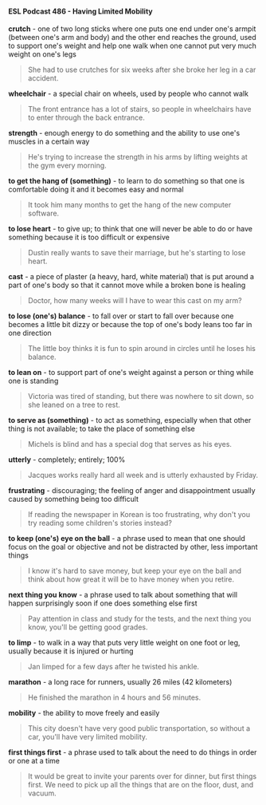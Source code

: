 #### ESL Podcast 486 - Having Limited Mobility

**crutch** - one of two long sticks where one puts one end under one's armpit
(between one's arm and body) and the other end reaches the ground, used to
support one's weight and help one walk when one cannot put very much weight
on one's legs

> She had to use crutches for six weeks after she broke her leg in a car accident.

**wheelchair** - a special chair on wheels, used by people who cannot walk

> The front entrance has a lot of stairs, so people in wheelchairs have to enter
through the back entrance.

**strength** - enough energy to do something and the ability to use one's muscles
in a certain way

> He's trying to increase the strength in his arms by lifting weights at the gym
every morning.

**to get the hang of (something)** - to learn to do something so that one is
comfortable doing it and it becomes easy and normal

> It took him many months to get the hang of the new computer software.

**to lose heart** - to give up; to think that one will never be able to do or have
something because it is too difficult or expensive

> Dustin really wants to save their marriage, but he's starting to lose heart.

**cast** - a piece of plaster (a heavy, hard, white material) that is put around a part
of one's body so that it cannot move while a broken bone is healing

> Doctor, how many weeks will I have to wear this cast on my arm?

**to lose (one's) balance** - to fall over or start to fall over because one becomes a
little bit dizzy or because the top of one's body leans too far in one direction

> The little boy thinks it is fun to spin around in circles until he loses his balance.

**to lean on** - to support part of one's weight against a person or thing while one
is standing

> Victoria was tired of standing, but there was nowhere to sit down, so she leaned
on a tree to rest.

**to serve as (something)** - to act as something, especially when that other thing
is not available; to take the place of something else

> Michels is blind and has a special dog that serves as his eyes.

**utterly** - completely; entirely; 100%

> Jacques works really hard all week and is utterly exhausted by Friday.

**frustrating** - discouraging; the feeling of anger and disappointment usually
caused by something being too difficult

> If reading the newspaper in Korean is too frustrating, why don't you try reading
some children's stories instead?

**to keep (one's) eye on the ball** - a phrase used to mean that one should focus
on the goal or objective and not be distracted by other, less important things

> I know it's hard to save money, but keep your eye on the ball and think about
how great it will be to have money when you retire.

**next thing you know** - a phrase used to talk about something that will happen
surprisingly soon if one does something else first

> Pay attention in class and study for the tests, and the next thing you know,
you'll be getting good grades.

**to limp** - to walk in a way that puts very little weight on one foot or leg, usually
because it is injured or hurting

> Jan limped for a few days after he twisted his ankle.

**marathon** - a long race for runners, usually 26 miles (42 kilometers)

> He finished the marathon in 4 hours and 56 minutes.

**mobility** - the ability to move freely and easily

> This city doesn't have very good public transportation, so without a car, you'll
have very limited mobility.

**first things first** - a phrase used to talk about the need to do things in order or
one at a time

> It would be great to invite your parents over for dinner, but first things first. We
need to pick up all the things that are on the floor, dust, and vacuum.

